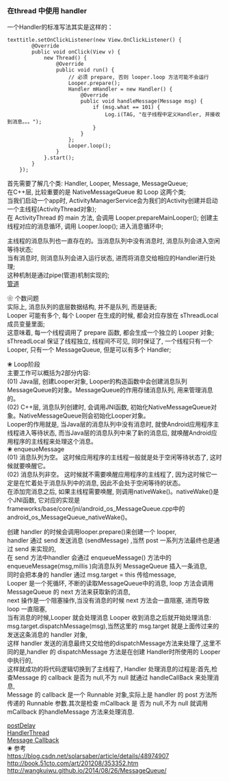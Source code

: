 ### 在thread 中使用 handler 
一个Handler的标准写法其实是这样的：  
```
texttitle.setOnClickListener(new View.OnClickListener() {
        @Override
        public void onClick(View v) {
            new Thread() {
                @Override
                public void run() {
                    // 必须 prepare, 否则 looper.loop 方法可能不会运行  
                    Looper.prepare();    
                    Handler mHandler = new Handler() {
                        @Override
                        public void handleMessage(Message msg) {
                            if (msg.what == 101) {
                                Log.i(TAG, "在子线程中定义Handler, 并接收到消息。。。");
                            }
                        }
                    };
                    Looper.loop();
                }
            }.start();
        }
    });
```

首先需要了解几个类:  Handler, Looper, Message, MessageQueue;   
在C++层, 比较重要的是 NativeMessageQueue 和 Loop 这两个类;  
当我们启动一个app时, ActivityManagerService会为我们的Activity创建并启动一个主线程(ActivityThread对象);  
在 ActivityThread 的 main 方法, 会调用 Looper.prepareMainLooper(); 创建主线程对应的消息循环, 调用 Looper.loop(); 进入消息循环中;  
  
主线程的消息队列也一直存在的。当消息队列中没有消息时, 消息队列会进入空闲等待状态;  
当有消息时, 则消息队列会进入运行状态, 进而将消息交给相应的Handler进行处理;  
这种机制是通过pipe(管道)机制实现的;  
[管道](../ipc_service/binder.md)  

❀ 个数问题  
实际上, 消息队列的底层数据结构, 并不是队列, 而是链表;  
Looper 可能有多个, 每个 Looper 在生成的时候, 都会对应存放在 sThreadLocal 成员变量里面;  
这意味着, 每一个线程调用了 prepare 函数, 都会生成一个独立的 Looper 对象;  
sThreadLocal 保证了线程独立, 线程间不可见, 同时保证了, 一个线程只有一个 Looper, 只有一个 MessageQueue, 但是可以有多个 Handler;  

❀ Loop阶段  
主要工作可以概括为2部分内容:  
(01) Java层, 创建Looper对象, Looper的构造函数中会创建消息队列MessageQueue的对象。MessageQueue的作用存储消息队列, 用来管理消息的。  
(02) C++层, 消息队列创建时, 会调用JNI函数, 初始化NativeMessageQueue对象。NativeMessageQueue则会初始化Looper对象。  
Looper的作用就是, 当Java层的消息队列中没有消息时, 就使Android应用程序主线程进入等待状态, 而当Java层的消息队列中来了新的消息后, 就唤醒Android应用程序的主线程来处理这个消息。  
❀ enqueueMessage  
(01) 消息队列为空。 这时候应用程序的主线程一般就是处于空闲等待状态了, 这时候就要唤醒它。   
(02) 消息队列非空。 这时候就不需要唤醒应用程序的主线程了, 因为这时候它一定是在忙着处于消息队列中的消息, 因此不会处于空闲等待的状态。  
在添加完消息之后, 如果主线程需要唤醒, 则调用nativeWake()。nativeWake()是个JNI函数, 它对应的实现是frameworks/base/core/jni/android_os_MessageQueue.cpp中的android_os_MessageQueue_nativeWake()。  


创建 handler 的时候会调用looper.prepare()来创建一个 looper,   
handler 通过 send 发送消息 (sendMessage) ,当然 post 一系列方法最终也是通过 send 来实现的,     
在 send 方法中handler 会通过 enqueueMessage() 方法中的 enqueueMessage(msg,millis )向消息队列 MessageQueue 插入一条消息,    
同时会把本身的 handler 通过 msg.target = this 传给message,     
Looper 是一个死循环, 不断的读取MessageQueue中的消息, loop 方法会调用 MessageQueue 的 next 方法来获取新的消息,   
next 操作是一个阻塞操作,当没有消息的时候 next 方法会一直阻塞, 进而导致 loop 一直阻塞,   
当有消息的时候,Looper 就会处理消息 Looper 收到消息之后就开始处理消息: msg.target.dispatchMessage(msg),当然这里的 msg.target 就是上面传过来的发送这条消息的 handler 对象,   
这样 handler 发送的消息最终又交给他的dispatchMessage方法来处理了,这里不同的是,handler 的 dispatchMessage 方法是在创建 Handler时所使用的 Looper 中执行的,   
这样就成功的将代码逻辑切换到了主线程了, Handler 处理消息的过程是:首先,检查Message 的 callback 是否为 null,不为 null 就通过 handleCallBack 来处理消息,   
Message 的 callback 是一个 Runnable 对象,实际上是 handler 的 post 方法所传递的 Runnable 参数.其次是检查 mCallback 是 否为 null,不为 null 就调用 mCallback 的handleMessage 方法来处理消息.

[postDelay](library/handler_postDelay.md)  
[HandlerThread](library/HandlerThread.md)  
[Message Callback](library/message_callback.md)  
❀ 参考  
https://blog.csdn.net/solarsaber/article/details/48974907  
http://book.51cto.com/art/201208/353352.htm  
http://wangkuiwu.github.io/2014/08/26/MessageQueue/  
